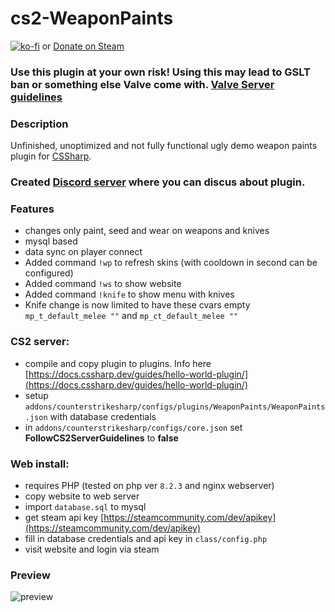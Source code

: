# cs2-WeaponPaints

[![ko-fi](https://ko-fi.com/img/githubbutton_sm.svg)](https://ko-fi.com/E1E2G0P2O) or [Donate on Steam](https://steamcommunity.com/tradeoffer/new/?partner=41515647&token=gW2W-nXE)

### Use this plugin at your own risk! Using this may lead to GSLT ban or something else Valve come with. [Valve Server guidelines](https://blog.counter-strike.net/index.php/server_guidelines/)

### Description
Unfinished, unoptimized and not fully functional ugly demo weapon paints plugin for [CSSharp](https://docs.cssharp.dev/).

### Created [Discord server](https://discord.gg/mwEQppJ5AT) where you can discus about plugin.

### Features
- changes only paint, seed and wear on weapons and knives
- mysql based
- data sync on player connect
- Added command `!wp` to refresh skins (with cooldown in second can be configured)
- Added command `!ws` to show website
- Added command `!knife` to show menu with knives
- Knife change is now limited to have these cvars empty `mp_t_default_melee ""` and `mp_ct_default_melee ""`

### CS2 server:
- compile and copy plugin to plugins. Info here [https://docs.cssharp.dev/guides/hello-world-plugin/](https://docs.cssharp.dev/guides/hello-world-plugin/)
- setup `addons/counterstrikesharp/configs/plugins/WeaponPaints/WeaponPaints.json` with database credentials
- in `addons/counterstrikesharp/configs/core.json` set **FollowCS2ServerGuidelines** to **false**

### Web install:
- requires PHP (tested on php ver `8.2.3` and nginx webserver)
- copy website to web server
- import `database.sql` to mysql
- get steam api key [https://steamcommunity.com/dev/apikey](https://steamcommunity.com/dev/apikey)
- fill in database credentials and api key in `class/config.php`
- visit website and login via steam

### Preview
![preview](https://github.com/Nereziel/cs2-WeaponPaints/blob/main/website/preview.png?raw=true)
